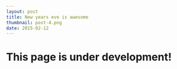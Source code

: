 ```yaml
---
layout: post
title: New years eve is awesome
thumbnail: post-4.png
date: 2015-02-12
---
```


# This page is under development!

